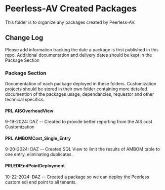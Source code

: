 # Peerless-AV Created Packages

This folder is to organize any packages created by Peerless-AV.  

## Change Log

Please add information tracking the date a package is first published in this repo.  Additional documentation 
and delivery dates should be kept in the Package Section

### Package Section

Documentation of each package deployed in these folders.  Customization projects should be stored in their own folder
containing more detailed documention of the packages usage, dependancies, requestor and other technical specifics.

#### PRL.AISOverheadView

9-19-2024: DAZ -- Created to provide better reporting from the AIS cost Customization

#### PRL.AMBOMCost_Single_Entry

9-20-2024: DAZ -- Created SQL View to limit the results of AMBOM table to one entry, eliminating duplicates.

#### PRLEDIEndPointDeployment

10-22-2024: DAZ -- Created a package so we can deploy the Peerless custom edi end point to all tenants.